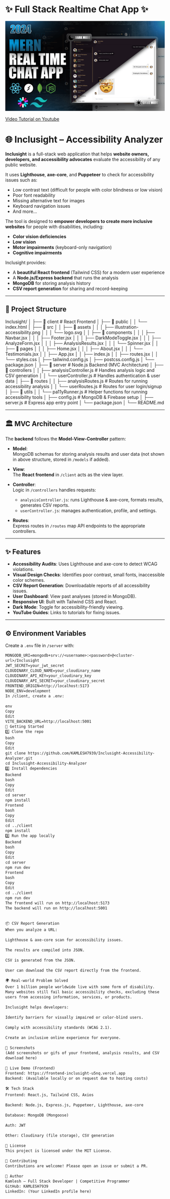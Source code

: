 # ✨ Full Stack Realtime Chat App ✨

![Demo App](/frontend/public/screenshot-for-readme.png)

[Video Tutorial on Youtube](https://youtu.be/ntKkVrQqBYY)


# 🌐 Inclusight – Accessibility Analyzer

**Inclusight** is a full-stack web application that helps **website owners, developers, and accessibility advocates** evaluate the accessibility of any public website.

It uses **Lighthouse**, **axe-core**, and **Puppeteer** to check for accessibility issues such as:
- Low contrast text (difficult for people with color blindness or low vision)
- Poor font readability
- Missing alternative text for images
- Keyboard navigation issues
- And more…

The tool is designed to **empower developers to create more inclusive websites** for people with disabilities, including:
- **Color vision deficiencies**
- **Low vision**
- **Motor impairments** (keyboard-only navigation)
- **Cognitive impairments**

Inclusight provides:
- A **beautiful React frontend** (Tailwind CSS) for a modern user experience
- A **Node.js/Express backend** that runs the analysis
- **MongoDB** for storing analysis history
- **CSV report generation** for sharing and record-keeping

---

## 📂 Project Structure

Inclusight/
│
├── 📁 client # React Frontend
│ ├── 📁 public
│ │ └── index.html
│ ├── 📁 src
│ │ ├── 📁 assets
│ │ │ ├── illustration-accessibility.png
│ │ │ └── logo.svg
│ │ ├── 📁 components
│ │ │ ├── Navbar.jsx
│ │ │ ├── Footer.jsx
│ │ │ ├── DarkModeToggle.jsx
│ │ │ ├── AnalyzeForm.jsx
│ │ │ ├── AnalysisResults.jsx
│ │ │ └── Spinner.jsx
│ │ ├── 📁 pages
│ │ │ ├── Home.jsx
│ │ │ ├── About.jsx
│ │ │ └── Testimonials.jsx
│ │ ├── App.jsx
│ │ ├── index.js
│ │ ├── routes.jsx
│ │ └── styles.css
│ ├── tailwind.config.js
│ ├── postcss.config.js
│ └── package.json
│
├── 📁 server # Node.js Backend (MVC Architecture)
│ ├── 📁 controllers
│ │ ├── analysisController.js # Handles analysis logic and CSV generation
│ │ └── userController.js # Handles authentication & user data
│ ├── 📁 routes
│ │ ├── analysisRoutes.js # Routes for running accessibility analysis
│ │ └── userRoutes.js # Routes for user login/signup
│ ├── 📁 utils
│ │ └── pa11yRunner.js # Helper functions for running accessibility tools
│ ├── config.js # MongoDB & Firebase setup
│ ├── server.js # Express app entry point
│ └── package.json
│
└── README.md

---

## 🏛 MVC Architecture

The **backend** follows the **Model-View-Controller** pattern:

- **Model**:  
  MongoDB schemas for storing analysis results and user data (not shown in above structure, stored in `/models` if added).
  
- **View**:  
  The **React frontend** in `/client` acts as the view layer.

- **Controller**:  
  Logic in `/controllers` handles requests:
  - `analysisController.js`: runs Lighthouse & axe-core, formats results, generates CSV reports.
  - `userController.js`: manages authentication, profile, and settings.

- **Routes**:  
  Express routes in `/routes` map API endpoints to the appropriate controllers.

---

## ✨ Features

- **Accessibility Audits**: Uses Lighthouse and axe-core to detect WCAG violations.
- **Visual Design Checks**: Identifies poor contrast, small fonts, inaccessible color schemes.
- **CSV Report Generation**: Downloadable reports of all accessibility issues.
- **User Dashboard**: View past analyses (stored in MongoDB).
- **Responsive UI**: Built with Tailwind CSS and React.
- **Dark Mode**: Toggle for accessibility-friendly viewing.
- **YouTube Guides**: Links to tutorials for fixing issues.

---

## ⚙️ Environment Variables

Create a `.env` file in `/server` with:

```env
MONGODB_URI=mongodb+srv://<username>:<password>@<cluster-url>/Inclusight
JWT_SECRET=your_jwt_secret
CLOUDINARY_CLOUD_NAME=your_cloudinary_name
CLOUDINARY_API_KEY=your_cloudinary_key
CLOUDINARY_API_SECRET=your_cloudinary_secret
FRONTEND_ORIGIN=http://localhost:5173
NODE_ENV=development
In /client, create a .env:

env
Copy
Edit
VITE_BACKEND_URL=http://localhost:5001
🚀 Getting Started
1️⃣ Clone the repo
bash
Copy
Edit
git clone https://github.com/KAMLESH7939/Inclusight-Accessibility-Analyzer.git
cd Inclusight-Accessibility-Analyzer
2️⃣ Install dependencies
Backend
bash
Copy
Edit
cd server
npm install
Frontend
bash
Copy
Edit
cd ../client
npm install
3️⃣ Run the app locally
Backend
bash
Copy
Edit
cd server
npm run dev
Frontend
bash
Copy
Edit
cd ../client
npm run dev
The frontend will run on http://localhost:5173
The backend will run on http://localhost:5001


📦 CSV Report Generation
When you analyze a URL:

Lighthouse & axe-core scan for accessibility issues.

The results are compiled into JSON.

CSV is generated from the JSON.

User can download the CSV report directly from the frontend.

🌍 Real-world Problem Solved
Over 1 billion people worldwide live with some form of disability. Many websites still fail basic accessibility checks, excluding these users from accessing information, services, or products.

Inclusight helps developers:

Identify barriers for visually impaired or color-blind users.

Comply with accessibility standards (WCAG 2.1).

Create an inclusive online experience for everyone.

📸 Screenshots
(Add screenshots or gifs of your frontend, analysis results, and CSV download here)

🔗 Live Demo (Frontend)
Frontend: https://frontend-inclusight-u5nq.vercel.app
Backend: (Available locally or on request due to hosting costs)

🛠 Tech Stack
Frontend: React.js, Tailwind CSS, Axios

Backend: Node.js, Express.js, Puppeteer, Lighthouse, axe-core

Database: MongoDB (Mongoose)

Auth: JWT

Other: Cloudinary (file storage), CSV generation

📜 License
This project is licensed under the MIT License.

🤝 Contributing
Contributions are welcome! Please open an issue or submit a PR.

👤 Author
Kamlesh – Full Stack Developer | Competitive Programmer
GitHub: KAMLESH7939
LinkedIn: (Your LinkedIn profile here)

